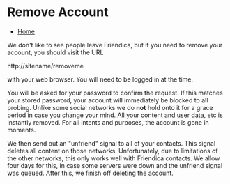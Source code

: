 Remove Account
==============

* [Home](help)

We don't like to see people leave Friendica, but if you need to remove your account, you should visit the URL

http://sitename/removeme

with your web browser.
You will need to be logged in at the time.

You will be asked for your password to confirm the request.
If this matches your stored password, your account will immediately be blocked to all probing.
Unlike some social networks we do **not** hold onto it for a grace period in case you change your mind.
All your content and user data, etc is instantly removed. For all intents and purposes, the account is gone in moments.  

We then send out an "unfriend" signal to all of your contacts.
This signal deletes all content on those networks.
Unfortunately, due to limitations of the other networks, this only works well with Friendica contacts.
We allow four days for this, in case some servers were down and the unfriend signal was queued.
After this, we finish off deleting the account.
